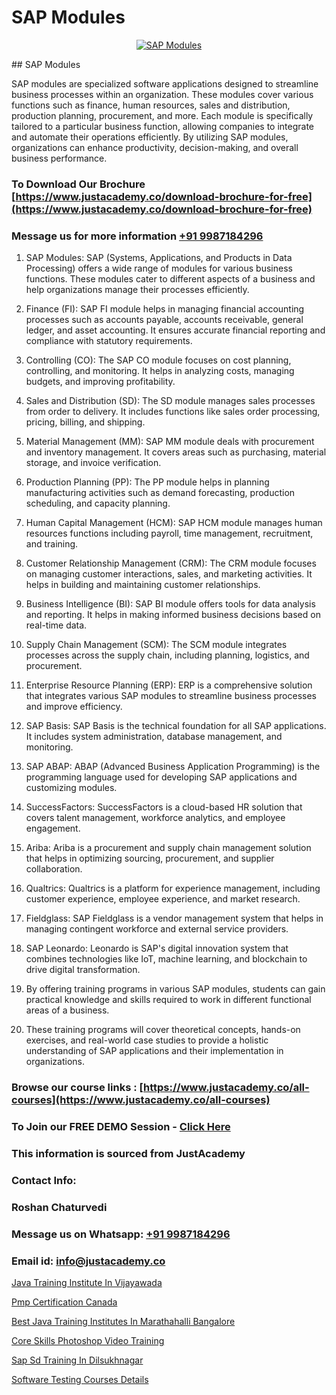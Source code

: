 # SAP Modules

<p align="center">
  <a href="https://justacademy.co/course-detail/sap-abap-on-hana-training">
    <img src="https://justacademy.co/storage2/course_image/1708336814_course_image.png" alt="SAP Modules">
  </a>
</p>
## SAP Modules

SAP modules are specialized software applications designed to streamline business processes within an organization. These modules cover various functions such as finance, human resources, sales and distribution, production planning, procurement, and more. Each module is specifically tailored to a particular business function, allowing companies to integrate and automate their operations efficiently. By utilizing SAP modules, organizations can enhance productivity, decision-making, and overall business performance.
### To Download Our Brochure [https://www.justacademy.co/download-brochure-for-free](https://www.justacademy.co/download-brochure-for-free)
### Message us for more information [+91 9987184296](https://api.whatsapp.com/send?phone=919987184296)
1) SAP Modules:
SAP (Systems, Applications, and Products in Data Processing) offers a wide range of modules for various business functions. These modules cater to different aspects of a business and help organizations manage their processes efficiently.

2) Finance (FI):
SAP FI module helps in managing financial accounting processes such as accounts payable, accounts receivable, general ledger, and asset accounting. It ensures accurate financial reporting and compliance with statutory requirements.

3) Controlling (CO):
The SAP CO module focuses on cost planning, controlling, and monitoring. It helps in analyzing costs, managing budgets, and improving profitability.

4) Sales and Distribution (SD):
The SD module manages sales processes from order to delivery. It includes functions like sales order processing, pricing, billing, and shipping.

5) Material Management (MM):
SAP MM module deals with procurement and inventory management. It covers areas such as purchasing, material storage, and invoice verification.

6) Production Planning (PP):
The PP module helps in planning manufacturing activities such as demand forecasting, production scheduling, and capacity planning.

7) Human Capital Management (HCM):
SAP HCM module manages human resources functions including payroll, time management, recruitment, and training.

8) Customer Relationship Management (CRM):
The CRM module focuses on managing customer interactions, sales, and marketing activities. It helps in building and maintaining customer relationships.

9) Business Intelligence (BI):
SAP BI module offers tools for data analysis and reporting. It helps in making informed business decisions based on real-time data.

10) Supply Chain Management (SCM):
The SCM module integrates processes across the supply chain, including planning, logistics, and procurement.

11) Enterprise Resource Planning (ERP):
ERP is a comprehensive solution that integrates various SAP modules to streamline business processes and improve efficiency.

12) SAP Basis:
SAP Basis is the technical foundation for all SAP applications. It includes system administration, database management, and monitoring.

13) SAP ABAP:
ABAP (Advanced Business Application Programming) is the programming language used for developing SAP applications and customizing modules.

14) SuccessFactors:
SuccessFactors is a cloud-based HR solution that covers talent management, workforce analytics, and employee engagement.

15) Ariba:
Ariba is a procurement and supply chain management solution that helps in optimizing sourcing, procurement, and supplier collaboration.

16) Qualtrics:
Qualtrics is a platform for experience management, including customer experience, employee experience, and market research.

17) Fieldglass:
SAP Fieldglass is a vendor management system that helps in managing contingent workforce and external service providers.

18) SAP Leonardo:
Leonardo is SAP's digital innovation system that combines technologies like IoT, machine learning, and blockchain to drive digital transformation.

19) By offering training programs in various SAP modules, students can gain practical knowledge and skills required to work in different functional areas of a business.

20) These training programs will cover theoretical concepts, hands-on exercises, and real-world case studies to provide a holistic understanding of SAP applications and their implementation in organizations.

### Browse our course links : [https://www.justacademy.co/all-courses](https://www.justacademy.co/all-courses) 
### To Join our FREE DEMO Session - [Click Here](https://www.justacademy.co/register-for-course-demo)


### This information is sourced from JustAcademy
### Contact Info:
### Roshan Chaturvedi
### Message us on Whatsapp: [+91 9987184296](https://api.whatsapp.com/send?phone=919987184296)
### Email id: [info@justacademy.co](mailto:info@justacademy.co)
                
[Java Training Institute In Vijayawada](https://www.linkedin.com/pulse/java-training-institute-vijayawada-justacademy-birmingham-vlmof?trackingId=uO%2FXmTg2f0AAmDhUJQAWHQ%3D%3D&lipi=urn%3Ali%3Apage%3Ad_flagship3_company_admin%3B%2F1v6Q%2BY3Q3yYLraOs%2BoNCQ%3D%3D)

[Pmp Certification Canada](https://www.linkedin.com/pulse/pmp-certification-canada-software-training-mountain-view-letpe?trackingId=TK5KZoSNlui5GOsat7LXOQ%3D%3D&lipi=urn%3Ali%3Apage%3Ad_flagship3_company_admin%3B8iJAXExGSpWzkSgodJb9Bg%3D%3D)

[Best Java Training Institutes In Marathahalli Bangalore](https://medium.com/@mahi3106/best-java-training-institutes-in-marathahalli-bangalore-3766377fe585)

[Core Skills Photoshop Video Training](https://medium.com/@akanshapatil/core-skills-photoshop-video-training-85b0648b24a1)

[Sap Sd Training In Dilsukhnagar](https://justacademyin.github.io/justacademy/sap-sd-training-in-dilsukhnagar)

[Software Testing Courses Details](https://justacademyin.github.io/justacademy/software-testing-courses-details)

